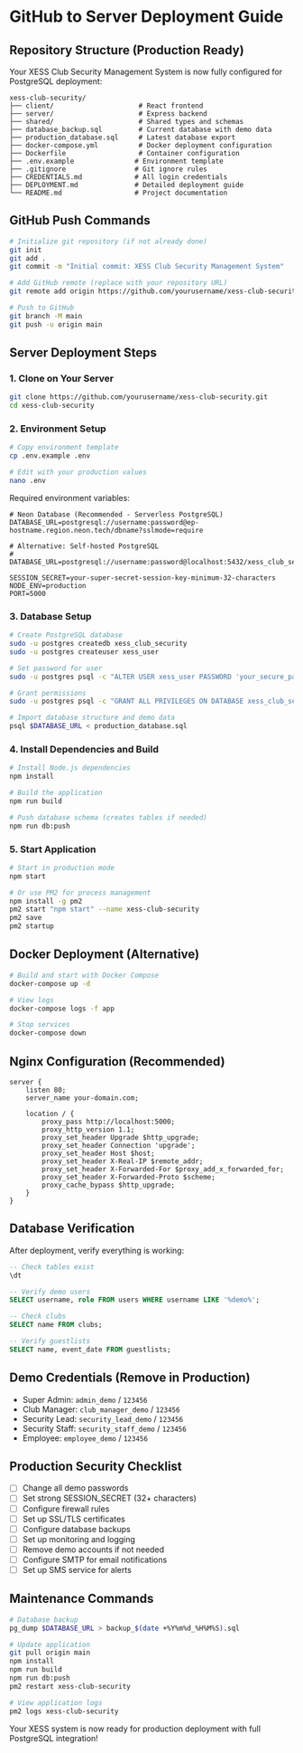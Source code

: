 # GitHub to Server Deployment Guide

## Repository Structure (Production Ready)

Your XESS Club Security Management System is now fully configured for PostgreSQL deployment:

```
xess-club-security/
├── client/                     # React frontend
├── server/                     # Express backend
├── shared/                     # Shared types and schemas
├── database_backup.sql         # Current database with demo data
├── production_database.sql     # Latest database export
├── docker-compose.yml          # Docker deployment configuration
├── Dockerfile                  # Container configuration
├── .env.example               # Environment template
├── .gitignore                 # Git ignore rules
├── CREDENTIALS.md             # All login credentials
├── DEPLOYMENT.md              # Detailed deployment guide
└── README.md                  # Project documentation
```

## GitHub Push Commands

```bash
# Initialize git repository (if not already done)
git init
git add .
git commit -m "Initial commit: XESS Club Security Management System"

# Add GitHub remote (replace with your repository URL)
git remote add origin https://github.com/yourusername/xess-club-security.git

# Push to GitHub
git branch -M main
git push -u origin main
```

## Server Deployment Steps

### 1. Clone on Your Server
```bash
git clone https://github.com/yourusername/xess-club-security.git
cd xess-club-security
```

### 2. Environment Setup
```bash
# Copy environment template
cp .env.example .env

# Edit with your production values
nano .env
```

Required environment variables:
```env
# Neon Database (Recommended - Serverless PostgreSQL)
DATABASE_URL=postgresql://username:password@ep-hostname.region.neon.tech/dbname?sslmode=require

# Alternative: Self-hosted PostgreSQL
# DATABASE_URL=postgresql://username:password@localhost:5432/xess_club_security

SESSION_SECRET=your-super-secret-session-key-minimum-32-characters
NODE_ENV=production
PORT=5000
```

### 3. Database Setup
```bash
# Create PostgreSQL database
sudo -u postgres createdb xess_club_security
sudo -u postgres createuser xess_user

# Set password for user
sudo -u postgres psql -c "ALTER USER xess_user PASSWORD 'your_secure_password';"

# Grant permissions
sudo -u postgres psql -c "GRANT ALL PRIVILEGES ON DATABASE xess_club_security TO xess_user;"

# Import database structure and demo data
psql $DATABASE_URL < production_database.sql
```

### 4. Install Dependencies and Build
```bash
# Install Node.js dependencies
npm install

# Build the application
npm run build

# Push database schema (creates tables if needed)
npm run db:push
```

### 5. Start Application
```bash
# Start in production mode
npm start

# Or use PM2 for process management
npm install -g pm2
pm2 start "npm start" --name xess-club-security
pm2 save
pm2 startup
```

## Docker Deployment (Alternative)

```bash
# Build and start with Docker Compose
docker-compose up -d

# View logs
docker-compose logs -f app

# Stop services
docker-compose down
```

## Nginx Configuration (Recommended)

```nginx
server {
    listen 80;
    server_name your-domain.com;

    location / {
        proxy_pass http://localhost:5000;
        proxy_http_version 1.1;
        proxy_set_header Upgrade $http_upgrade;
        proxy_set_header Connection 'upgrade';
        proxy_set_header Host $host;
        proxy_set_header X-Real-IP $remote_addr;
        proxy_set_header X-Forwarded-For $proxy_add_x_forwarded_for;
        proxy_set_header X-Forwarded-Proto $scheme;
        proxy_cache_bypass $http_upgrade;
    }
}
```

## Database Verification

After deployment, verify everything is working:

```sql
-- Check tables exist
\dt

-- Verify demo users
SELECT username, role FROM users WHERE username LIKE '%demo%';

-- Check clubs
SELECT name FROM clubs;

-- Verify guestlists
SELECT name, event_date FROM guestlists;
```

## Demo Credentials (Remove in Production)

- Super Admin: `admin_demo` / `123456`
- Club Manager: `club_manager_demo` / `123456`
- Security Lead: `security_lead_demo` / `123456`
- Security Staff: `security_staff_demo` / `123456`
- Employee: `employee_demo` / `123456`

## Production Security Checklist

- [ ] Change all demo passwords
- [ ] Set strong SESSION_SECRET (32+ characters)
- [ ] Configure firewall rules
- [ ] Set up SSL/TLS certificates
- [ ] Configure database backups
- [ ] Set up monitoring and logging
- [ ] Remove demo accounts if not needed
- [ ] Configure SMTP for email notifications
- [ ] Set up SMS service for alerts

## Maintenance Commands

```bash
# Database backup
pg_dump $DATABASE_URL > backup_$(date +%Y%m%d_%H%M%S).sql

# Update application
git pull origin main
npm install
npm run build
npm run db:push
pm2 restart xess-club-security

# View application logs
pm2 logs xess-club-security
```

Your XESS system is now ready for production deployment with full PostgreSQL integration!